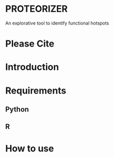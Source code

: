 # PROTEORIZER
An explorative tool to identify functional hotspots


# Please Cite


# Introduction


# Requirements
## Python

## R


# How to use
